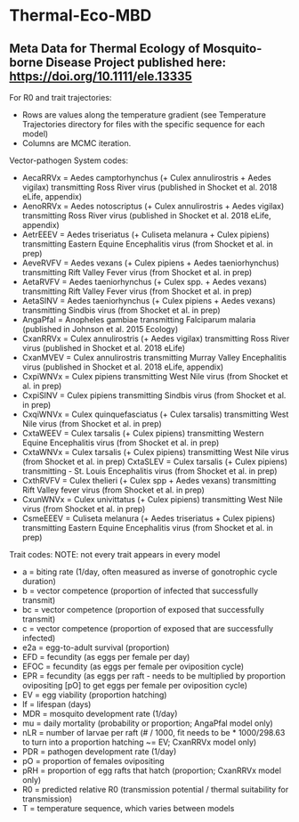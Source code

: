 # Thermal-Eco-MBD

## Meta Data for Thermal Ecology of Mosquito-borne Disease Project published here: https://doi.org/10.1111/ele.13335

For R0 and trait trajectories:
- Rows are values along the temperature gradient (see Temperature Trajectories directory for files with the specific sequence for each model) 
- Columns are MCMC iteration. 

Vector-pathogen System codes:
- AecaRRVx = Aedes camptorhynchus (+ Culex annulirostris + Aedes vigilax) transmitting Ross River virus (published in Shocket et al. 2018 eLife, appendix)
- AenoRRVx = Aedes notoscriptus (+ Culex annulirostris + Aedes vigilax) transmitting Ross River virus (published in Shocket et al. 2018 eLife, appendix)
- AetrEEEV = Aedes triseriatus (+ Culiseta melanura + Culex pipiens) transmitting Eastern Equine Encephalitis virus (from Shocket et al. in prep)
- AeveRVFV = Aedes vexans (+ Culex pipiens + Aedes taeniorhynchus) transmitting Rift Valley Fever virus (from Shocket et al. in prep)
- AetaRVFV = Aedes taeniorhynchus (+ Culex spp. + Aedes vexans) transmitting Rift Valley Fever virus (from Shocket et al. in prep)
- AetaSINV = Aedes taeniorhynchus (+ Culex pipiens + Aedes vexans) transmitting Sindbis virus (from Shocket et al. in prep)
- AngaPfal = Anopheles gambiae transmitting Falciparum malaria (published in Johnson et al. 2015 Ecology)
- CxanRRVx = Culex annulirostris (+ Aedes vigilax) transmitting Ross River virus (published in Shocket et al. 2018 eLife)
- CxanMVEV = Culex annulirostris transmitting Murray Valley Encephalitis virus (published in Shocket et al. 2018 eLife, appendix)
- CxpiWNVx = Culex pipiens transmitting West Nile virus (from Shocket et al. in prep)
- CxpiSINV = Culex pipiens transmitting Sindbis virus (from Shocket et al. in prep)
- CxqiWNVx = Culex quinquefasciatus (+ Culex tarsalis) transmitting West Nile virus (from Shocket et al. in prep)
- CxtaWEEV = Culex tarsalis (+ Culex pipiens) transmitting Western Equine Encephalitis virus (from Shocket et al. in prep)
- CxtaWNVx = Culex tarsalis (+ Culex pipiens) transmitting West Nile virus (from Shocket et al. in prep)
CxtaSLEV = Culex tarsalis (+ Culex pipiens) transmitting - St. Louis Encephalitis virus (from Shocket et al. in prep)
- CxthRVFV = Culex thelieri (+ Culex spp + Aedes vexans) transmitting Rift Valley fever virus (from Shocket et al. in prep)
- CxunWNVx = Culex univittatus (+ Culex pipiens) transmitting West Nile virus (from Shocket et al. in prep)
- CsmeEEEV = Culiseta melanura (+ Aedes triseriatus + Culex pipiens) transmitting Eastern Equine Encephalitis virus (from Shocket et al. in prep)

Trait codes:
NOTE: not every trait appears in every model
- a = biting rate (1/day, often measured as inverse of gonotrophic cycle duration)
- b = vector competence (proportion of infected that successfully transmit)
- bc = vector competence (proportion of exposed that successfully transmit)
- c = vector competence (proportion of exposed that are successfully infected)
- e2a = egg-to-adult survival (proportion)
- EFD = fecundity (as eggs per female per day)
- EFOC = fecundity (as eggs per female per oviposition cycle)
- EPR = fecundity (as eggs per raft - needs to be multiplied by proportion ovipositing [pO] to get eggs per female per oviposition cycle)
- EV = egg viability (proportion hatching)
- lf = lifespan (days)
- MDR = mosquito development rate (1/day)
- mu = daily mortality (probability or proportion; AngaPfal model only)
- nLR = number of larvae per raft (# / 1000, fit needs to be * 1000/298.63 to turn into a proportion hatching ~= EV; CxanRRVx model only)
- PDR = pathogen development rate (1/day)
- pO = proportion of females ovipositing
- pRH = proportion of egg rafts that hatch (proportion; CxanRRVx model only)
- R0 = predicted relative R0 (transmission potential / thermal suitability for transmission) 
- T = temperature sequence, which varies between models